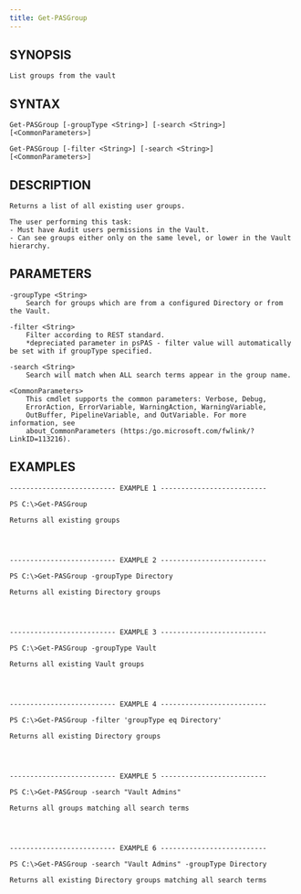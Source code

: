 ```yaml
---
title: Get-PASGroup
---
```


## SYNOPSIS

    List groups from the vault

## SYNTAX

    Get-PASGroup [-groupType <String>] [-search <String>] [<CommonParameters>]

    Get-PASGroup [-filter <String>] [-search <String>] [<CommonParameters>]

## DESCRIPTION

    Returns a list of all existing user groups.

    The user performing this task:
    - Must have Audit users permissions in the Vault.
    - Can see groups either only on the same level, or lower in the Vault hierarchy.

## PARAMETERS

    -groupType <String>
        Search for groups which are from a configured Directory or from the Vault.

    -filter <String>
        Filter according to REST standard.
        *depreciated parameter in psPAS - filter value will automatically be set with if groupType specified.

    -search <String>
        Search will match when ALL search terms appear in the group name.

    <CommonParameters>
        This cmdlet supports the common parameters: Verbose, Debug,
        ErrorAction, ErrorVariable, WarningAction, WarningVariable,
        OutBuffer, PipelineVariable, and OutVariable. For more information, see
        about_CommonParameters (https:/go.microsoft.com/fwlink/?LinkID=113216).

## EXAMPLES

    -------------------------- EXAMPLE 1 --------------------------

    PS C:\>Get-PASGroup

    Returns all existing groups




    -------------------------- EXAMPLE 2 --------------------------

    PS C:\>Get-PASGroup -groupType Directory

    Returns all existing Directory groups




    -------------------------- EXAMPLE 3 --------------------------

    PS C:\>Get-PASGroup -groupType Vault

    Returns all existing Vault groups




    -------------------------- EXAMPLE 4 --------------------------

    PS C:\>Get-PASGroup -filter 'groupType eq Directory'

    Returns all existing Directory groups




    -------------------------- EXAMPLE 5 --------------------------

    PS C:\>Get-PASGroup -search "Vault Admins"

    Returns all groups matching all search terms




    -------------------------- EXAMPLE 6 --------------------------

    PS C:\>Get-PASGroup -search "Vault Admins" -groupType Directory

    Returns all existing Directory groups matching all search terms
